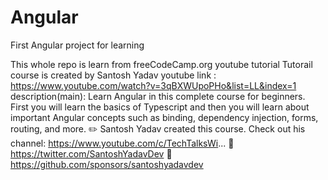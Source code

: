 # Angular
First Angular project for learning 

This whole repo is learn from freeCodeCamp.org youtube tutorial
Tutorail  course is created by Santosh Yadav
youtube link : https://www.youtube.com/watch?v=3qBXWUpoPHo&list=LL&index=1
description(main): Learn Angular in this complete course for beginners. First you will learn the basics of Typescript and then you will learn about important Angular concepts such as binding, dependency injection, forms, routing, and more. 
✏️ Santosh Yadav created this course. Check out his channel: https://www.youtube.com/c/TechTalksWi...
🔗 https://twitter.com/SantoshYadavDev
🔗 https://github.com/sponsors/santoshyadavdev
